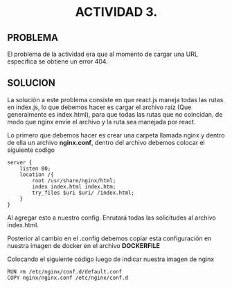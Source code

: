 **<h1 align="center"> ACTIVIDAD 3. </h1>**


## PROBLEMA
El problema de la actividad era que al momento de cargar una URL especifica se obtiene un error 404. 

## SOLUCION
La solución a este problema consiste en que react.js maneja todas las rutas en index.js, lo que debemos hacer es cargar el archivo raíz (Que generalmente es index.html), para que todas las rutas que no coincidan, de modo que nginx envíe el archivo  y la ruta sea manejada por react. 

Lo primero que debemos hacer es crear una carpeta llamada nginx y dentro de ella un archivo **nginx.conf**, dentro del archivo debemos colocar el siguiente codigo 

```
server {
    listen 80;
    location /{
        root /usr/share/nginx/html;
        index index.html index.htm;
        try_files $uri $uri/ /index.html;
    }
}
```

Al agregar esto a nuestro config. Enrutará todas las solicitudes al archivo index.html.

Posterior al cambio en el .config debemos copiar esta configuración en nuestra imagen de docker en el archivo **DOCKERFILE**

Colocando el siguiente código luego de indicar nuestra imagen de nginx

```
RUN rm /etc/nginx/conf.d/default.conf
COPY nginx/nginx.conf /etc/nginx/conf.d
```

